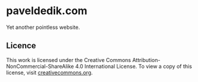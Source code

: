 paveldedik.com
==============

Yet another pointless website.

Licence
-------
This work is licensed under the Creative Commons Attribution-NonCommercial-ShareAlike 4.0 International License. To view a copy of this license, visit [creativecommons.org](http://creativecommons.org/licenses/by-nc-sa/4.0/).
